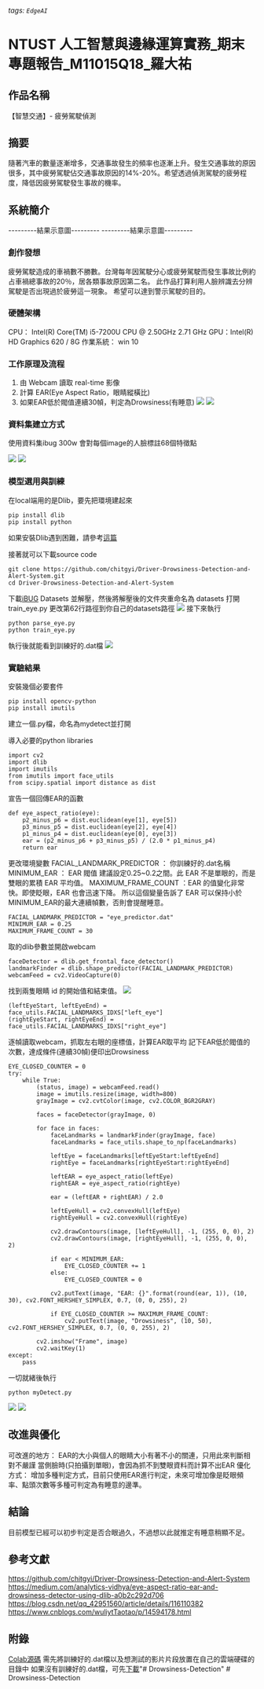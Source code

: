 ###### tags: `EdgeAI`
# NTUST 人工智慧與邊緣運算實務_期末專題報告_M11015Q18_羅大祐
## 作品名稱 
【智慧交通】- 疲勞駕駛偵測
## 摘要
隨著汽車的數量逐漸增多，交通事故發生的頻率也逐漸上升。發生交通事故的原因很多，其中疲勞駕駛佔交通事故原因的14%-20%。希望透過偵測駕駛的疲勞程度，降低因疲勞駕駛發生事故的機率。

## 系統簡介
---------結果示意圖---------
---------結果示意圖---------
### 創作發想
疲勞駕駛造成的車禍數不勝數。台灣每年因駕駛分心或疲勞駕駛而發生事故比例約占車禍總事故的20％，居各類事故原因第二名。
此作品打算利用人臉辨識去分辨駕駛是否出現過於疲勞這一現象。
希望可以達到警示駕駛的目的。
### 硬體架構
CPU： Intel(R) Core(TM) i5-7200U CPU @ 2.50GHz   2.71 GHz
GPU：Intel(R) HD Graphics 620 / 8G
作業系統： win 10  

### 工作原理及流程
1. 由 Webcam 讀取 real-time 影像
2. 計算 EAR(Eye Aspect Ratio，眼睛縱橫比)
3. 如果EAR低於閥值連續30幀，判定為Drowsiness(有睡意)
![](https://i.imgur.com/25GsNyt.png)
![](https://i.imgur.com/RrS9cXq.png)


### 資料集建立方式
使用資料集ibug 300w
會對每個image的人臉標註68個特徵點

![](https://i.imgur.com/qUCASWD.png)
![](https://i.imgur.com/H0jOHYz.png)

### 模型選用與訓練
在local端用的是Dlib，要先把環境建起來
```
pip install dlib
pip install python

```
如果安裝Dlib遇到困難，請參考[這篇](https://blog.csdn.net/qq_42951560/article/details/116110382)

接著就可以下載source code
```
git clone https://github.com/chitgyi/Driver-Drowsiness-Detection-and-Alert-System.git
cd Driver-Drowsiness-Detection-and-Alert-System
```
下載[iBUG](http://dlib.net/files/data/ibug_300W_large_face_landmark_dataset.tar.gz) Datasets 並解壓，然後將解壓後的文件夾重命名為 datasets
打開train_eye.py
更改第62行路徑到你自己的datasets路徑
![](https://i.imgur.com/xiH81xf.png)
接下來執行
```
python parse_eye.py
python train_eye.py
```
執行後就能看到訓練好的.dat檔
![](https://i.imgur.com/nW44Xpd.png)

### 實驗結果
安裝幾個必要套件
```
pip install opencv-python
pip install imutils
```
建立一個.py檔，命名為mydetect並打開

導入必要的python libraries
```
import cv2
import dlib
import imutils
from imutils import face_utils
from scipy.spatial import distance as dist
```
宣告一個回傳EAR的函數
```
def eye_aspect_ratio(eye):
    p2_minus_p6 = dist.euclidean(eye[1], eye[5])
    p3_minus_p5 = dist.euclidean(eye[2], eye[4])
    p1_minus_p4 = dist.euclidean(eye[0], eye[3])
    ear = (p2_minus_p6 + p3_minus_p5) / (2.0 * p1_minus_p4)
    return ear
```
更改環境變數
FACIAL_LANDMARK_PREDICTOR ： 你訓練好的.dat名稱
MINIMUM_EAR ： EAR 閥值 建議設定0.25~0.2之間。此 EAR 不是單眼的，而是雙眼的累積 EAR 平均值。
MAXIMUM_FRAME_COUNT ：EAR 的值變化非常快。即使眨眼，EAR 也會迅速下降。 所以這個變量告訴了 EAR 可以保持小於MINIMUM_EAR的最大連續幀數，否則會提醒睡意。
```
FACIAL_LANDMARK_PREDICTOR = "eye_predictor.dat"  
MINIMUM_EAR = 0.25
MAXIMUM_FRAME_COUNT = 30
```

取的dlib參數並開啟webcam
```
faceDetector = dlib.get_frontal_face_detector()
landmarkFinder = dlib.shape_predictor(FACIAL_LANDMARK_PREDICTOR)
webcamFeed = cv2.VideoCapture(0)
```
找到兩隻眼睛 id 的開始值和結束值。
![](https://i.imgur.com/H6MvV6n.png)

```
(leftEyeStart, leftEyeEnd) = face_utils.FACIAL_LANDMARKS_IDXS["left_eye"]
(rightEyeStart, rightEyeEnd) = face_utils.FACIAL_LANDMARKS_IDXS["right_eye"]
```

逐幀讀取webcam，抓取左右眼的座標值，計算EAR取平均
記下EAR低於閥值的次數，達成條件(連續30幀)便印出Drowsiness
```
EYE_CLOSED_COUNTER = 0
try:
    while True:
        (status, image) = webcamFeed.read()
        image = imutils.resize(image, width=800)
        grayImage = cv2.cvtColor(image, cv2.COLOR_BGR2GRAY)

        faces = faceDetector(grayImage, 0)

        for face in faces:
            faceLandmarks = landmarkFinder(grayImage, face)
            faceLandmarks = face_utils.shape_to_np(faceLandmarks)

            leftEye = faceLandmarks[leftEyeStart:leftEyeEnd]
            rightEye = faceLandmarks[rightEyeStart:rightEyeEnd]

            leftEAR = eye_aspect_ratio(leftEye)
            rightEAR = eye_aspect_ratio(rightEye)

            ear = (leftEAR + rightEAR) / 2.0

            leftEyeHull = cv2.convexHull(leftEye)
            rightEyeHull = cv2.convexHull(rightEye)

            cv2.drawContours(image, [leftEyeHull], -1, (255, 0, 0), 2)
            cv2.drawContours(image, [rightEyeHull], -1, (255, 0, 0), 2)

            if ear < MINIMUM_EAR:
                EYE_CLOSED_COUNTER += 1
            else:
                EYE_CLOSED_COUNTER = 0

            cv2.putText(image, "EAR: {}".format(round(ear, 1)), (10, 30), cv2.FONT_HERSHEY_SIMPLEX, 0.7, (0, 0, 255), 2)

            if EYE_CLOSED_COUNTER >= MAXIMUM_FRAME_COUNT:
                cv2.putText(image, "Drowsiness", (10, 50), cv2.FONT_HERSHEY_SIMPLEX, 0.7, (0, 0, 255), 2)

        cv2.imshow("Frame", image)
        cv2.waitKey(1)
except:
    pass
```    
一切就緒後執行
```
python myDetect.py
```
![](https://i.imgur.com/B0NvTP0.jpg)
![](https://i.imgur.com/K12Tpz7.jpg)



## 改進與優化
可改進的地方：
EAR的大小與個人的眼睛大小有著不小的關連，只用此來判斷相對不嚴謹
當側臉時(只拍攝到單眼)，會因為抓不到雙眼資料而計算不出EAR
優化方式：
增加多種判定方式，目前只使用EAR進行判定，未來可增加像是眨眼頻率、點頭次數等多種可判定為有睡意的邊準。


## 結論
目前模型已經可以初步判定是否合眼過久，不過想以此就推定有睡意稍顯不足。
## 參考文獻
https://github.com/chitgyi/Driver-Drowsiness-Detection-and-Alert-System
https://medium.com/analytics-vidhya/eye-aspect-ratio-ear-and-drowsiness-detector-using-dlib-a0b2c292d706
https://blog.csdn.net/qq_42951560/article/details/116110382
https://www.cnblogs.com/wuliytTaotao/p/14594178.html
## 附錄
[Colab源碼](https://colab.research.google.com/drive/1OGqMMGwmd07cFM6aFz57qQiX9Iv33pso)
需先將訓練好的.dat檔以及想測試的影片片段放置在自己的雲端硬碟的目錄中
如果沒有訓練好的.dat檔，可先[下載](https://github.com/davisking/dlib-models/blob/master/shape_predictor_68_face_landmarks.dat.bz2)"# Drowsiness-Detection" 
#   D r o w s i n e s s - D e t e c t i o n  
 